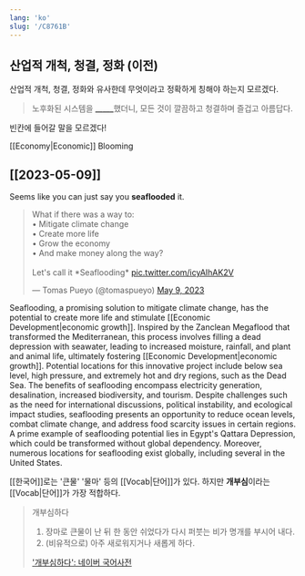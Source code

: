 ```yaml
---
lang: 'ko'
slug: '/C8761B'
---
```


## 산업적 개척, 청결, 정화 (이전)

산업적 개척, 청결, 정화와 유사한데 무엇이라고 정확하게 칭해야 하는지 모르겠다.

> 노후화된 시스템을 <u>\_\_\_\_\_</u>했더니, 모든 것이 깔끔하고 청결하며 즐겁고 아름답다.

빈칸에 들어갈 말을 모르겠다!

[[Economy|Economic]] Blooming

## [[2023-05-09]]

Seems like you can just say you **seaflooded** it.

<blockquote class="twitter-tweet">
<p lang="en" dir="ltr">
What if there was a way to:<br/>• Mitigate climate change<br/>• Create more life<br/>• Grow the economy<br/>• And make money along the way?<br/><br/>Let&#39;s call it *Seaflooding* <a href="https://t.co/icyAIhAK2V">pic.twitter.com/icyAIhAK2V</a>
</p>
&mdash; Tomas Pueyo (@tomaspueyo) <a href="https://twitter.com/tomaspueyo/status/1655941779739521027?ref_src=twsrc%5Etfw">May 9, 2023</a>
</blockquote>

Seaflooding, a promising solution to mitigate climate change, has the potential to create more life and stimulate [[Economic Development|economic growth]]. Inspired by the Zanclean Megaflood that transformed the Mediterranean, this process involves filling a dead depression with seawater, leading to increased moisture, rainfall, and plant and animal life, ultimately fostering [[Economic Development|economic growth]]. Potential locations for this innovative project include below sea level, high pressure, and extremely hot and dry regions, such as the Dead Sea. The benefits of seaflooding encompass electricity generation, desalination, increased biodiversity, and tourism. Despite challenges such as the need for international discussions, political instability, and ecological impact studies, seaflooding presents an opportunity to reduce ocean levels, combat climate change, and address food scarcity issues in certain regions. A prime example of seaflooding potential lies in Egypt's Qattara Depression, which could be transformed without global dependency. Moreover, numerous locations for seaflooding exist globally, including several in the United States.

[[한국어]]로는 '큰물' '물마' 등의 [[Vocab|단어]]가 있다. 하지만 **개부심**이라는 [[Vocab|단어]]가 가장 적합하다.

> 개부심하다
>
> 1. 장마로 큰물이 난 뒤 한 동안 쉬었다가 다시 퍼붓는 비가 명개를 부시어 내다.
> 2. (비유적으로) 아주 새로워지거나 새롭게 하다.
>
> ['개부심하다': 네이버 국어사전](https://ko.dict.naver.com/#/entry/koko/1786c97968d84b40b3596732c82b9745)
